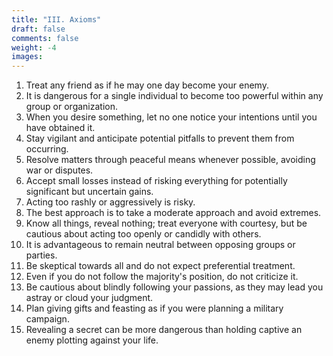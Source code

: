 ```yaml
---
title: "III. Axioms"
draft: false
comments: false
weight: -4
images:
---
```


1. Treat any friend as if he may one day become your enemy.
2. It is dangerous for a single individual to become too powerful within any group or organization.
3. When you desire something, let no one notice your intentions until you have obtained it.
4. Stay vigilant and anticipate potential pitfalls to prevent them from occurring.
5. Resolve matters through peaceful means whenever possible, avoiding war or disputes.
6. Accept small losses instead of risking everything for potentially significant but uncertain gains.
7. Acting too rashly or aggressively is risky.
8. The best approach is to take a moderate approach and avoid extremes.
9. Know all things, reveal nothing; treat everyone with courtesy, but be cautious about acting too openly or candidly with others.
10. It is advantageous to remain neutral between opposing groups or parties.
11. Be skeptical towards all and do not expect preferential treatment.
12. Even if you do not follow the majority's position, do not criticize it.
13. Be cautious about blindly following your passions, as they may lead you astray or cloud your judgment.
14. Plan giving gifts and feasting as if you were planning a military campaign.
15. Revealing a secret can be more dangerous than holding captive an enemy plotting against your life.